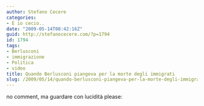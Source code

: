 ```yaml
---
author: Stefano Cecere
categories:
- E io cecio..
date: "2009-05-14T08:42:16Z"
guid: http://stefanocecere.com/?p=1794
id: 1794
tags:
- Berlusconi
- immigrazione
- Politica
- video
title: Quando Berlusconi piangeva per la morte degli immigrati
slug: /2009/05/14/quando-berlusconi-piangeva-per-la-morte-degli-immigrati/
---
```


no comment, ma guardare con lucidità please: